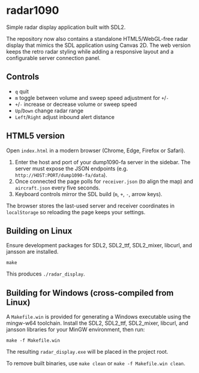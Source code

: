 # radar1090

Simple radar display application built with SDL2.

The repository now also contains a standalone HTML5/WebGL-free radar
display that mimics the SDL application using Canvas 2D. The web version
keeps the retro radar styling while adding a responsive layout and a
configurable server connection panel.

## Controls

- `q` quit
- `m` toggle between volume and sweep speed adjustment for `+`/`-`
- `+`/`-` increase or decrease volume or sweep speed
- `Up`/`Down` change radar range
- `Left`/`Right` adjust inbound alert distance

## HTML5 version

Open `index.html` in a modern browser (Chrome, Edge, Firefox or Safari).

1. Enter the host and port of your dump1090-fa server in the sidebar.
   The server must expose the JSON endpoints (e.g. `http://HOST:PORT/dump1090-fa/data`).
2. Once connected the page polls for `receiver.json` (to align the map)
   and `aircraft.json` every five seconds.
3. Keyboard controls mirror the SDL build (`m`, `+`, `-`, arrow keys).

The browser stores the last-used server and receiver coordinates in
`localStorage` so reloading the page keeps your settings.

## Building on Linux

Ensure development packages for SDL2, SDL2_ttf, SDL2_mixer, libcurl, and jansson are installed.

```
make
```

This produces `./radar_display`.

## Building for Windows (cross-compiled from Linux)

A `Makefile.win` is provided for generating a Windows executable using the mingw-w64 toolchain.
Install the SDL2, SDL2_ttf, SDL2_mixer, libcurl, and jansson libraries for your MinGW environment,
then run:

```
make -f Makefile.win
```

The resulting `radar_display.exe` will be placed in the project root.

To remove built binaries, use `make clean` or `make -f Makefile.win clean`.

